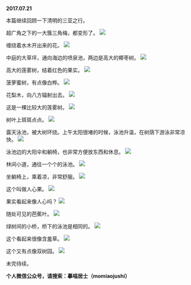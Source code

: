 
          
**2017.07.21**

本篇继续回顾一下清明的三亚之行。

超广角之下的一大簇三角梅，都变形了。
![](http://imglf2.nosdn.127.net/img/TXlHNTRCRW04WUs5RWZHT0FWd1ZzK0ZJQUErcHZtRWlhd2JFaG42TlRxWT0.jpg)


缠绕着水木开出来的花。
![](http://imglf1.nosdn.127.net/img/Um05dmgwMUhZeVBOaktWVGVhdVhPdU5YcmZkaEZTV0JXMWJoNkU5NXQyZz0.jpg)


中庭的大草坪，通向海边的喷泉池，两边是高大的椰枣树。
![](http://imglf.nosdn.127.net/img/c2xKeS9mVWM4SVRQbTVWaUhMZ1dnWnZ1TXBpSng4eWJwRGpaR3ViMTMxYz0.jpg)


高大的莲雾树，结着红色的果实。
![](http://imglf.nosdn.127.net/img/Qi9IWGhqcGcvRHMzTE9UUk5YQWF1ZllLV3Z4RVgzTVJkSC9WeDB1ZmtITT0.jpg)


菠萝蜜树，有点像白桦。
![](http://imglf.nosdn.127.net/img/SVVvNzFWZHJvL2MxK2hadkwxaDlDU0lCTmlYYnk0Nlh4R1UvNklkUmt5cz0.jpg)


花梨木，向八方辐射出去。
![](http://imglf1.nosdn.127.net/img/L2pMRit1MEpuWWZBUHRKSFhvVFRkQlZYcmJpYm5FVjNhQUZ0Y3E2TXZQST0.jpg)


这是一棵比较大的莲雾树。
![](http://imglf1.nosdn.127.net/img/NWRGUkovZUd1UDdmZFZ2KzREeXIxcDlIMHNWcnQ2cUh3VzliT0tKU05wND0.jpg)


树叶上斑斑点点。
![](http://imglf2.nosdn.127.net/img/TWdTcEU5Z2NZNEpnTVhwOXpidThIeVZlWml5UXVBWFNJdFAxLzNQNWtMcz0.jpg)


露天泳池，被大树环绕。上午太阳很堵的时候，泳池升温，在树荫下游泳非常凉快。
![](http://imglf.nosdn.127.net/img/d2hmMjZObk85TlJqdU1TNHh4b3lsYlFLUHd2UmZyazU2ZGZ0MGg3QVp2dz0.jpg)


泳池边的大阳伞和躺椅，也非常方便放东西和休息。
![](http://imglf0.nosdn.127.net/img/SVo5WjRnL3J3Tm1Fdkt6SGNzV0YzOTZKbUpWVlNFQWswemZGSGJMWmh2RT0.jpg)


林间小道，通往一个个的泳池。
![](http://imglf0.nosdn.127.net/img/UXhibXdYeTJ2V2UzTDN0YWZ6V0daUmJjNUNibWZqcU9sekZvQWJZVm9aaz0.jpg)


坐躺椅上，乘着凉，非常舒服。
![](http://imglf.nosdn.127.net/img/Z1lLR3lLeThpUGJycllpN2hXSE5uL3pySzBvbUtiaUlidi9jOWpodi8zYz0.jpg)


这个叫做人心果。
![](http://imglf1.nosdn.127.net/img/UlRDbW9BVVl1aktqMDE5Mjg4MmtqK1lyeEgvcU1nNUFFUnlBbTRJdjhDMD0.jpg)


果实看起来像人心吗？
![](http://imglf1.nosdn.127.net/img/U2liOHF6Kzg1cUFHSjJFR0UraExGZncyY0RpT3RCT0N1SXlhNEV2QXJTOD0.jpg)


随处可见的芭蕉叶。
![](http://imglf.nosdn.127.net/img/RWVLY1JrVW9SemtZcVoxSGxKdHhmNjRYTEhDRW1HbHlRRlpYZ0NBYjRpQT0.jpg)


绿树间的小桥，桥下的泳池是相同的。
![](http://imglf0.nosdn.127.net/img/c0l5KzdSQzVZSHZOY3RHUXQ3ZHIvTFNVUFBXTGxVWEFiTDVBdi96dW5kdz0.jpg)


这个看起来很像含羞草。
![](http://imglf0.nosdn.127.net/img/K1JnVkpGeWU2V2ZYUkFVZkJ3UTAycll4UHgydTVDZS93UFNhZDgrdGwzND0.jpg)


这个又有点像双树园。
![](http://imglf0.nosdn.127.net/img/Rmo1b2ZTTTk3VzNTeVRpdXcxb2t5ZFdBMElJb09IMzg1N0EvTFVRTDI4ST0.jpg)


未完待续。


**个人微信公众号，请搜索：摹喵居士（momiaojushi）**

        